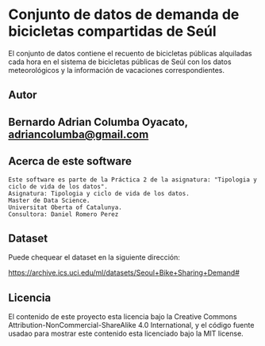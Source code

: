 # Conjunto de datos de demanda de bicicletas compartidas de Seúl
El conjunto de datos contiene el recuento de bicicletas públicas alquiladas cada hora en el sistema de bicicletas públicas de Seúl con los datos meteorológicos y la información de vacaciones correspondientes.

## Autor

## Bernardo Adrian Columba Oyacato, adriancolumba@gmail.com

## Acerca de este software

    Este software es parte de la Práctica 2 de la asignatura: "Tipologia y ciclo de vida de los datos".
    Asignatura: Tipologia y ciclo de vida de los datos.
    Master de Data Science.
    Universitat Oberta of Catalunya.
    Consultora: Daniel Romero Perez

## Dataset

Puede chequear el dataset en la siguiente dirección:

https://archive.ics.uci.edu/ml/datasets/Seoul+Bike+Sharing+Demand#

## Licencia

El contenido de este proyecto esta licencia bajo la Creative Commons Attribution-NonCommercial-ShareAlike 4.0 International, y el código fuente usadao para mostrar este contenido esta licenciado bajo la MIT license.
